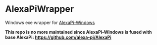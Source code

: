 # AlexaPiWrapper

Windows exe wrapper for [AlexaPi-Windows](https://github.com/alexa-pi/AlexaPi-Windows)

**This repo is no more maintained since AlexaPi-Windows is fused with base AlexaPi: https://github.com/alexa-pi/AlexaPi**
